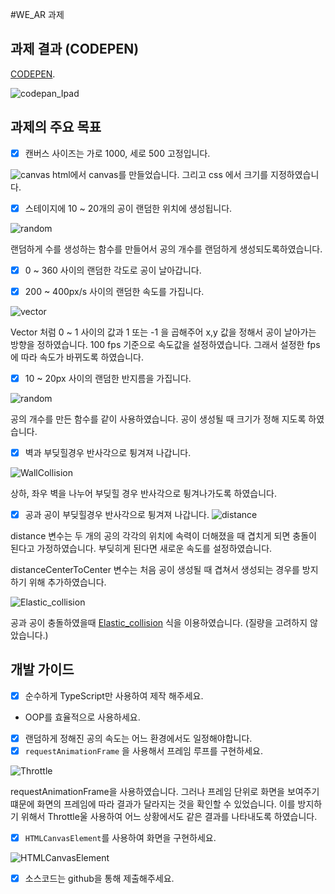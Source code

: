 #WE_AR 과제

## 과제 결과 (CODEPEN) 
[CODEPEN](https://codepen.io/donggichae/pen/qBozXxz).

![codepan_Ipad](https://user-images.githubusercontent.com/69336797/187092038-8c402008-e3db-41db-b2b1-90f85c01dcda.gif)

## 과제의 주요 목표

- [x] 캔버스 사이즈는 가로 1000, 세로 500 고정입니다.

![canvas](https://user-images.githubusercontent.com/69336797/187089451-95899ced-1070-4ada-b50f-bcc7ca84eccf.png)
html에서 canvas를 만들었습니다. 그리고 css 에서 크기를 지정하였습니다.

- [x] 스테이지에 10 ~ 20개의 공이 랜덤한 위치에 생성됩니다.

![random](https://user-images.githubusercontent.com/69336797/187089555-3e965b45-bd09-4a4d-9d36-5f75f7b9563e.png)

랜덤하게 수를 생성하는 함수를 만들어서 공의 개수를 랜덤하게 생성되도록하였습니다.

- [x] 0 ~ 360 사이의 랜덤한 각도로 공이 날아갑니다.
- [x] 200 ~ 400px/s 사이의 랜덤한 속도를 가집니다.


![vector](https://user-images.githubusercontent.com/69336797/187091124-33cffb03-1a9e-4a87-ba08-e7f532eb7449.png)


Vector 처럼 0 ~ 1 사이의 값과 1 또는 -1 을 곱해주어 x,y 값을 정해서 공이 날아가는 방향을 정하였습니다.
100 fps 기준으로 속도값을 설정하였습니다. 그래서 설정한 fps에 따라 속도가 바뀌도록 하였습니다.

- [x] 10 ~ 20px 사이의 랜덤한 반지름을 가집니다.

![random](https://user-images.githubusercontent.com/69336797/187089555-3e965b45-bd09-4a4d-9d36-5f75f7b9563e.png)

공의 개수를 만든 함수를 같이 사용하였습니다. 
공이 생성될 때 크기가 정해 지도록 하였습니다. 


- [x] 벽과 부딪힐경우 반사각으로 튕겨져 나갑니다.

![WallCollision](https://user-images.githubusercontent.com/69336797/187091204-fc9f4218-0b47-41fd-bdd0-25601f41613e.png)
 
 상하, 좌우 벽을 나누어 부딪힐 경우 반사각으로 튕겨나가도록 하였습니다.
 

- [x] 공과 공이 부딪힐경우 반사각으로 튕겨져 나갑니다.
![distance](https://user-images.githubusercontent.com/69336797/187091283-33cedff7-40d6-4df5-a384-143ab5035b84.png)

distance 변수는 두 개의 공의 각각의 위치에 속력이 더해졌을 때 겹치게 되면 충돌이 된다고 가정하였습니다.
부딪히게 된다면 새로운 속도를 설정하였습니다. 

distanceCenterToCenter 변수는 처음 공이 생성될 때 겹쳐서 생성되는 경우를 방지하기 위해 추가하였습니다.


![Elastic_collision](https://user-images.githubusercontent.com/69336797/187091381-ade45a55-78e8-4a96-b7ca-79c7d6a32f00.png)

공과 공이 충돌하였을때 [Elastic_collision](https://en.wikipedia.org/wiki/Elastic_collision) 식을 이용하였습니다. (질량을 고려하지 않았습니다.)

## 개발 가이드

- [x] 순수하게 TypeScript만 사용하여 제작 해주세요.
- OOP를 효율적으로 사용하세요.


- [x] 랜덤하게 정해진 공의 속도는 어느 환경에서도 일정해야합니다.
- [x] `requestAnimationFrame` 을 사용해서 프레임 루프를 구현하세요.

![Throttle](https://user-images.githubusercontent.com/69336797/187091703-669a6930-d65b-4a8b-aa54-d36c9a16891f.png)

requestAnimationFrame을 사용하였습니다. 그러나 프레임 단위로 화면을 보여주기 떄문에 화면의 프레임에 따라 결과가 달라지는 것을 확인할 수 있었습니다.
이를 방지하기 위해서 Throttle울 사용하여 어느 상황에서도 같은 결과를 나타내도록 하였습니다.


- [x] `HTMLCanvasElement`를 사용하여 화면을 구현하세요.

![HTMLCanvasElement](https://user-images.githubusercontent.com/69336797/187091787-d708a3fb-9e3d-4754-8097-b955b3604edc.png)



- [x] 소스코드는 github을 통해 제출해주세요.
